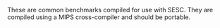 These are common benchmarks compiled for use with SESC. They are compiled using a MIPS cross-compiler and should be portable.
